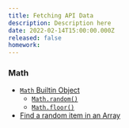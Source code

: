 ```yaml
---
title: Fetching API Data
description: Description here
date: 2022-02-14T15:00:00.000Z
released: false
homework: 
---
```


<home-work :home-work="homework">

### Math
- [`Math` Builtin Object](https://developer.mozilla.org/en-US/docs/Web/JavaScript/Reference/Global_Objects/Math)
    - [`Math.random()`](https://developer.mozilla.org/en-US/docs/Web/JavaScript/Reference/Global_Objects/Math/random)
    - [`Math.floor()`](https://developer.mozilla.org/en-US/docs/Web/JavaScript/Reference/Global_Objects/Math/floor)
- [Find a random item in an Array](https://gist.github.com/acidtone/2a3cac26a229aa95685e5cf6344f2e4e)

</home-work>
